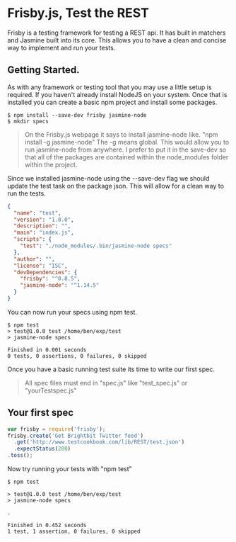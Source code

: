 # Frisby.js, Test the REST

Frisby is a testing framework for testing a REST api. It has built in matchers and Jasmine built into its core.  This allows you to have a clean and concise way to implement and run your tests.

## Getting Started.

As with any framework or testing tool that you may use a little setup is required.  If you haven't already install NodeJS on your system.  Once that is installed you can create a basic npm project and install some packages.

```
$ npm install --save-dev frisby jasmine-node
$ mkdir specs
```
> On the Frisby.js webpage it says to install jasmine-node like. "npm install -g jasmine-node" The -g means global.  This would allow you to run jasmine-node from anywhere.  I prefer to put it in the save-dev so that all of the packages are contained within the node_modules folder within the project.


Since we installed jasmine-node using the --save-dev flag we should update the test task on the package json.  This will allow for a clean way to run the tests.

```json
{
  "name": "test",
  "version": "1.0.0",
  "description": "",
  "main": "index.js",
  "scripts": {
    "test": "./node_modules/.bin/jasmine-node specs"
  },
  "author": "",
  "license": "ISC",
  "devDependencies": {
    "frisby": "^0.8.5",
    "jasmine-node": "^1.14.5"
  }
}
```

You can now run your specs using npm test.

```
$ npm test
> test@1.0.0 test /home/ben/exp/test
> jasmine-node specs

Finished in 0.001 seconds
0 tests, 0 assertions, 0 failures, 0 skipped
```

Once you have a basic running test suite its time to write our first spec.  

> All spec files must end in "spec.js" like "test_spec.js" or "yourTestspec.js"

## Your first spec

```javascript
var frisby = require('frisby');
frisby.create('Get Brightbit Twitter feed')
  .get('http://www.testcookbook.com/lib/REST/test.json')
  .expectStatus(200)
.toss();
```

Now try running your tests with "npm test"

```
$ npm test

> test@1.0.0 test /home/ben/exp/test
> jasmine-node specs

.

Finished in 0.452 seconds
1 test, 1 assertion, 0 failures, 0 skipped
```
